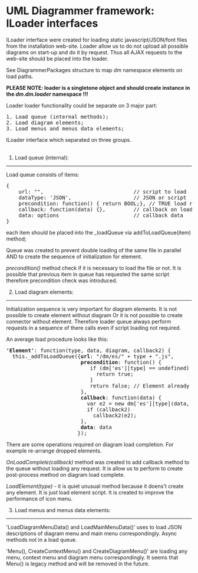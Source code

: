 UML Diagrammer framework: ILoader interfaces
===

ILoader interface were created for loading static javascript/JSON/font files from the installation web-site. 
Loader allow us to do not upload all possible diagrams on start-up and do it by request.
Thus all AJAX requests to the web-site should be placed into the loader.

See DiagrammerPackages structure to map _dm_ namespace elements on load paths.

<b>PLEASE NOTE: loader is a singletone object and should create instance in the _dm.dm.loader_ namespace !!!</b>
  
Loader loader functionality could be separate on 3 major part: 
<pre>
1. Load queue (internal methods);
2. Load diagram elements;
3. Load menus and menus data elements;
</pre> 

<div id="ILoader" class="pack-diagram" repo="umlsynco/umlsync" path="dm-diagrams/ILoader.umlsync">
ILoader interface which separated on three groups. 
</div>
<br>

1. Load queue (internal):
---
Load queue consists of items: 
<pre>
{
    url: "",                             // script to load
    dataType: 'JSON',                    // JSON or script 
    precondition: function() { return BOOL;}, // TRUE load required FALSE - already loaded
    callback: function(data) {},         // callback on load complete 
    data: options                        // callback data
}
</pre>

each item should be placed into the _loadQueue via addToLoadQueue(item) method;

Queue was created to prevent double loading of the same file in parallel AND to create the sequence of initialization for element.

*precondition()* method check if it is necessary to load the file or not. It is possible that previous item in queue has requested the same script therefore precondition check was introduced.  



2. Load diagram elements:
---
Initialization sequence is very important for diagram elements. It is not possible to create element without diagram Or it is not possible to create connector without element.
Therefore loader queue always perform requests in a sequence of there calls even if script loading not required.

An average load procedure looks like this:
<pre>
<b>'Element'</b>: function(type, data, diagram, callback2) {
  this._addToLoadQueue({<b>url</b>: "/dm/es/" + type + ".js",
                        <b>precondition</b>: function() {
                           if (dm['es'][type] == undefined) {
                             return true;
                           }
                           return false; // Element already in namespace loading not required
                        },
                        <b>callback</b>: function(data) { 
                          var e2 = new dm['es'][type](data, diagram); // create an object and return it to callback
                          if (callback2)
                            callback2(e2);
                        },
                        <b>data</b>: data
                       });
</pre> 


There are some operations required on diagram load completion. For example re-arrange dropped elements.

*OnLoadComplete(callback)* method was created to add callback method to the queue without loading any request. It is allow us to perform to create post-process method on diagram load complete.   


*LoadElement(type)* - it is quiet unusual method because it doens't create any element. It is just load element script. It is created to improve the performance of icon menu.  

3. Load menus and menus data elements:
---
'LoadDiagramMenuData() and LoadMainMenuData()' uses to load JSON descriptions of diagram menu and main menu correspondingly. Async methods not in a load queue.

'Menu(), CreateContextMenu() and CreateDiagramMenu()' are loading any menu, context menu and diagram menu correspondingly. It seems that Menu() is legacy method and will be removed in the future.  

 
 
